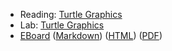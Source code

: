* Reading: [Turtle Graphics](../readings/turtle-graphics-reading.html)
* Lab: [Turtle Graphics](../labs/turtle-graphics-lab.html)
* [EBoard](../eboards/18.md) 
  ([Markdown](../eboards/18.md))
  ([HTML](../eboards/18.html))
  ([PDF](../eboards/18.pdf))
